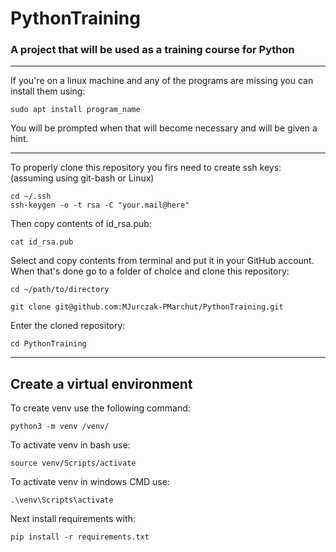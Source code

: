 # PythonTraining
### A project that will be used as a training course for Python

***
If you're on a linux machine and any of the programs are missing you can install them using:
```
sudo apt install program_name
```
You will be prompted when that will become necessary and will be given a hint.
***
To properly clone this repository you firs need to create ssh keys:\
(assuming using git-bash or Linux)
```
cd ~/.ssh
ssh-keygen -o -t rsa -C "your.mail@here"
```
Then copy contents of id_rsa.pub:

```
cat id_rsa.pub
```
Select and copy contents from terminal and put it in your GitHub account.\
When that's done go to a folder of choice and clone this repository:
```
cd ~/path/to/directory

git clone git@github.com:MJurczak-PMarchut/PythonTraining.git
```
Enter the cloned repository:
```
cd PythonTraining
```
***

## Create a virtual environment

To create venv use the following command:

```
python3 -m venv /venv/
```

To activate venv in bash use:
```
source venv/Scripts/activate
```

To activate venv in windows CMD use:
```
.\venv\Scripts\activate
```

Next install requirements with:
```
pip install -r requirements.txt
```

